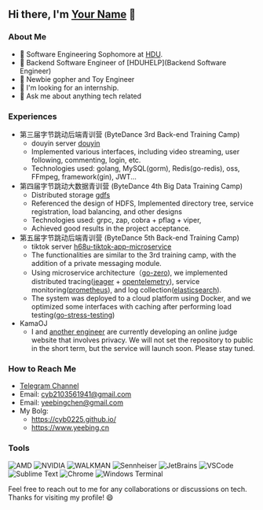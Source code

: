 ## Hi there, I'm [Your Name](http://yourwebsite.com) 👋

### About Me

- 🔭 Software Engineering Sophomore at [HDU](https://www.hdu.edu.cn/main.htm).
- 🌱 Backend Software Engineer of [HDUHELP](Backend Software Engineer)
- 👯 Newbie gopher and Toy Engineer
- 🤔 I'm looking for an internship.
- 💬 Ask me about anything tech related


### Experiences
- 第三届字节跳动后端青训营  (ByteDance 3rd Back-end Training Camp)
  - douyin server [douyin](https://github.com/cyb0225/douyin)
  - Implemented various interfaces, including video streaming, user following, commenting, login, etc.
  - Technologies used: golang, MySQL(gorm), Redis(go-redis), oss, FFmpeg, framework(gin), JWT... 
- 第四届字节跳动大数据青训营 (ByteDance 4th Big Data Training Camp)
  - Distributed storage [gdfs](https://github.com/cyb0225/gdfs)
  - Referenced the design of HDFS, Implemented directory tree, service registration, load balancing, and other designs
  - Technologies used: grpc, zap, cobra + pflag + viper, 
  - Achieved good results in the project acceptance.
- 第五届字节跳动后端青训营 (ByteDance 5th Back-end Training Camp)
  - tiktok server [h68u-tiktok-app-microservice](https://github.com/h68u/h68u-tiktok-app-microservice)
  - The functionalities are similar to the 3rd training camp, with the addition of a private messaging module.
  - Using microservice architecture（[go-zero](https://github.com/zeromicro/go-zero)), we implemented distributed tracing([jeager](https://www.jaegertracing.io/) + [opentelemetry](https://opentelemetry.io/)), service monitoring([prometheus](https://github.com/prometheus/prometheus)), and log collection([elasticsearch](https://www.elastic.co/cn/?ultron=B-Stack-Trials-APJ-Exact&gambit=Stack-Core&blade=adwords-s&hulk=paid&Device=c&thor=elasticsearch&gclid=CjwKCAiAmJGgBhAZEiwA1JZoltyLnCi1dMvN0v0q2sNoZdMqEwGAWAmaIAbkQqgvr0Jl5WosiMaPmRoCjy0QAvD_BwE)). 
  - The system was deployed to a cloud platform using Docker, and we optimized some interfaces with caching after performing load testing([go-stress-testing](https://github.com/link1st/go-stress-testing))
- KamaOJ
  - I and [another engineer](https://github.com/youngyangyang04) are currently developing an online judge website that involves privacy. We will not set the repository to public in the short term, but  the service will launch soon. Please stay tuned.

### How to Reach Me
- [Telegram Channel](https://t.me/yeebingchen)
- Email: [cyb2103561941@gmail.com](mailto:youremail@gmail.com)
- Email: [yeebingchen@gmail.com](mailto:youremail@gmail.com)
- My Bolg:
  - https://cyb0225.github.io/
  - https://www.yeebing.cn


### Tools
![AMD](https://img.shields.io/badge/amd-%23ED1C24.svg?&style=for-the-badge&logo=amd&logoColor=white)
![NVIDIA](https://img.shields.io/badge/nvidia-%2376B900.svg?&style=for-the-badge&logo=nvidia&logoColor=white)
![WALKMAN](https://img.shields.io/badge/walkman%20A55-%23000000.svg?&style=for-the-badge&logo=walkman&logoColor=white)
![Sennheiser](https://img.shields.io/badge/sennheiser%20IE40pro-%23000000.svg?&style=for-the-badge&logo=sennheiser&logoColor=white)
![JetBrains](https://img.shields.io/badge/jetbrains-%23000000.svg?&style=for-the-badge&logo=jetbrains&logoColor=white)
![VSCode](https://img.shields.io/badge/vscode-%23007ACC.svg?&style=for-the-badge&logo=visual-studio-code&logoColor=white)
![Sublime Text](https://img.shields.io/badge/Sublime%20Text-%23FF9800.svg?&style=for-the-badge&logo=sublime%20text&logoColor=white)
![Chrome](https://img.shields.io/badge/google%20chrome-%234285F4.svg?&style=for-the-badge&logo=google%20chrome&logoColor=white)
![Windows Terminal](https://img.shields.io/badge/Windows%20Terminal-%234D4D4D.svg?style=for-the-badge&logo=Windows%20Terminal&logoColor=white)

Feel free to reach out to me for any collaborations or discussions on tech. Thanks for visiting my profile! 😄


